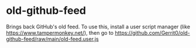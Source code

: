 # old-github-feed

Brings back GitHub's old feed. To use this, install a user script manager (like https://www.tampermonkey.net/), then go to https://github.com/Gerrit0/old-github-feed/raw/main/old-feed.user.js

